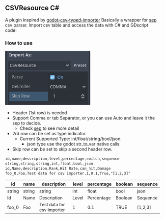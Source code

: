 ## CSVResource C#
A plugin inspired by [godot-csv-typed-importer](https://github.com/citizenll/godot-csv-typed-importer.git)
Basically a wrapper for [sep](https://github.com/nietras/Sep.git) csv parser. 
Import csv table and access the data with C# and GDscript code!

### How to use
![alt text](image.png)
- Header (1st row) is needed
- Support Comma or tab Separator, or you can use Auto and leave it the sep to decide.
  - Check [sep](https://github.com/nietras/Sep.git) to see more detail
- 2rd row can be set as type indicator.
  - Current Supported Type: int/float/string/bool/json
    - json type use the godot str_to_var native calls
- Skip row can be set to skip a second header row.

```
id,name,description,level,percentage,switch,sequence
string,string,string,int,float,bool,json
id,Name,description,Rank,Hit Rate,can_hit,Damage
foo_0,Foo,Test data for csv importer,1,0.1,True,"[1,2,3]"
```

| id     | name   | description                | level | percentage | boolean | sequence |
| ------ | ------ | -------------------------- | ----- | ---------- | ------- | -------- |
| string | string | string                     | int   | float      | bool    | json     |
| Id     | Name   | Description                | Level | Percentage | Boolean | Sequence |
| foo_0  | Foo    | Test data for csv importer | 1     | 0.1        | TRUE    | [1,2,3]  |


